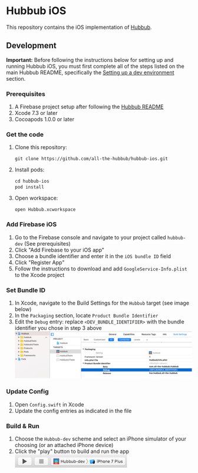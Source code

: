 # Hubbub iOS
This repository contains the iOS implementation of [Hubbub](https://github.com/all-the-hubbub/hubbub).

## Development
**Important:** Before following the instructions below for setting up and running Hubbub iOS, you must first complete all of the steps listed on the main Hubbub README, specifically the [Setting up a dev environment](https://github.com/all-the-hubbub/hubbub#setting-up-a-dev-environment) section.

### Prerequisites
1. A Firebase project setup after following the [Hubbub README](https://github.com/all-the-hubbub/hubbub#setting-up-a-dev-environment)
1. Xcode 7.3 or later
1. Cocoapods 1.0.0 or later

### Get the code
1. Clone this repository:
    ```
    git clone https://github.com/all-the-hubbub/hubbub-ios.git
    ```
1. Install pods:
    ```
    cd hubbub-ios
    pod install
    ```
1. Open workspace:
    ```
    open Hubbub.xcworkspace
    ```

### Add Firebase iOS
1. Go to the Firebase console and navigate to your project called `hubbub-dev` (See prerequisites)
1. Click "Add Firebase to your iOS app"
1. Choose a bundle identifier and enter it in the `iOS bundle ID` field
1. Click "Register App"
1. Follow the instructions to download and add `GoogleService-Info.plist` to the Xcode project

### Set Bundle ID
1. In Xcode, navigate to the Build Settings for the `Hubbub` target (see image below)
1. In the `Packaging` section, locate `Product Bundle Identifier`
1. Edit the `Debug` entry: replace `<DEV_BUNDLE_IDENTIFIER>` with the bundle identifier you chose in step 3 above
    ![Xcode build settings and bundle identifier field][xcode-bundle-identifier]

### Update Config
1. Open `Config.swift` in Xcode
1. Update the config entries as indicated in the file

### Build & Run
1. Choose the `Hubbub-dev` scheme and select an iPhone simulator of your choosing (or an attached iPhone device)
1. Click the "play" button to build and run the app
    ![Xcode scheme dropdown and run button][xcode-scheme-and-run]

[xcode-bundle-identifier]: doc/images/xcode-bundle-identifier.png "Set dev bundle identifier"
[xcode-scheme-and-run]: doc/images/xcode-scheme-and-run.png "Build and run Hubbub-dev scheme"
